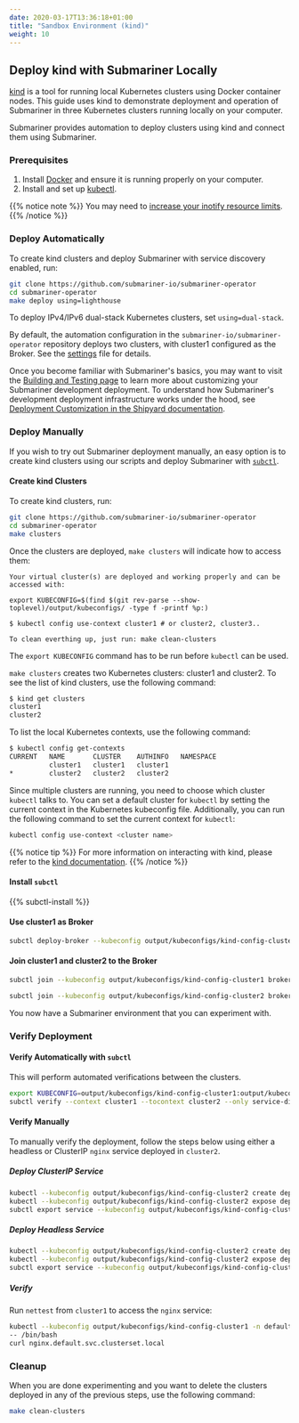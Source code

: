 ```yaml
---
date: 2020-03-17T13:36:18+01:00
title: "Sandbox Environment (kind)"
weight: 10
---
```


## Deploy kind with Submariner Locally

[kind](https://github.com/kubernetes-sigs/kind) is a tool for running local Kubernetes clusters using Docker container nodes. This guide
uses kind to demonstrate deployment and operation of Submariner in three Kubernetes clusters running locally on your computer.

Submariner provides automation to deploy clusters using kind and connect them using Submariner.

### Prerequisites

1. Install [Docker](https://docs.docker.com/get-docker/) and ensure it is running properly on your computer.
2. Install and set up [kubectl](https://kubernetes.io/docs/tasks/tools/install-kubectl/).

{{% notice note %}}
You may need to [increase your inotify resource limits](https://kind.sigs.k8s.io/docs/user/known-issues/#pod-errors-due-to-too-many-open-files).
{{% /notice %}}

### Deploy Automatically

To create kind clusters and deploy Submariner with service discovery enabled, run:

```bash
git clone https://github.com/submariner-io/submariner-operator
cd submariner-operator
make deploy using=lighthouse
```

To deploy IPv4/IPv6 dual-stack Kubernetes clusters, set `using=dual-stack`.

By default, the automation configuration in the `submariner-io/submariner-operator` repository deploys two clusters, with cluster1
configured as the Broker.
See the [settings](https://github.com/submariner-io/submariner-operator/blob/devel/.shipyard.e2e.yml) file for details.

Once you become familiar with Submariner's basics, you may want to visit the
[Building and Testing page](../../../development/building-testing/) to learn more about customizing your Submariner development deployment.
To understand how Submariner's development deployment infrastructure works under the hood, see
[Deployment Customization in the Shipyard documentation](../../../development/shipyard/settings/).

### Deploy Manually

If you wish to try out Submariner deployment manually, an easy option is to create kind clusters using our scripts and deploy Submariner
with [`subctl`](../../../operations/deployment/subctl).

#### Create kind Clusters

To create kind clusters, run:

```bash
git clone https://github.com/submariner-io/submariner-operator
cd submariner-operator
make clusters
```

Once the clusters are deployed, `make clusters` will indicate how to access them:

```text
Your virtual cluster(s) are deployed and working properly and can be accessed with:

export KUBECONFIG=$(find $(git rev-parse --show-toplevel)/output/kubeconfigs/ -type f -printf %p:)

$ kubectl config use-context cluster1 # or cluster2, cluster3..

To clean everthing up, just run: make clean-clusters
```

The `export KUBECONFIG` command has to be run before `kubectl` can be used.

`make clusters` creates two Kubernetes clusters: cluster1 and cluster2. To see the list of kind clusters, use the following command:

```bash
$ kind get clusters
cluster1
cluster2
```
<!-- markdownlint-disable no-trailing-spaces -->
To list the local Kubernetes contexts, use the following command:

```bash
$ kubectl config get-contexts
CURRENT   NAME       CLUSTER    AUTHINFO   NAMESPACE
          cluster1   cluster1   cluster1      
*         cluster2   cluster2   cluster2
```
<!-- markdownlint-enable no-trailing-spaces -->

Since multiple clusters are running, you need to choose which cluster `kubectl` talks to. You can set a default cluster for `kubectl` by
setting the current context in the Kubernetes kubeconfig file. Additionally, you can run the following command to set the current context
for `kubectl`:

```bash
kubectl config use-context <cluster name>
```

{{% notice tip %}}
For more information on interacting with kind, please refer to the [kind documentation](https://kind.sigs.k8s.io/docs/user/quick-start/).
{{% /notice %}}

#### Install `subctl`

{{% subctl-install %}}

#### Use cluster1 as Broker

```bash
subctl deploy-broker --kubeconfig output/kubeconfigs/kind-config-cluster1
```

#### Join cluster1 and cluster2 to the Broker

```bash
subctl join --kubeconfig output/kubeconfigs/kind-config-cluster1 broker-info.subm --clusterid cluster1 --natt=false
```

```bash
subctl join --kubeconfig output/kubeconfigs/kind-config-cluster2 broker-info.subm --clusterid cluster2 --natt=false
```

You now have a Submariner environment that you can experiment with.

### Verify Deployment

#### Verify Automatically with `subctl`

This will perform automated verifications between the clusters.

<!-- markdownlint-disable line-length -->
```bash
export KUBECONFIG=output/kubeconfigs/kind-config-cluster1:output/kubeconfigs/kind-config-cluster2
subctl verify --context cluster1 --tocontext cluster2 --only service-discovery,connectivity --verbose
```
<!-- markdownlint-enable line-length -->

#### Verify Manually

To manually verify the deployment, follow the steps below using either a headless or ClusterIP `nginx` service deployed in `cluster2`.

##### Deploy ClusterIP Service

```bash
kubectl --kubeconfig output/kubeconfigs/kind-config-cluster2 create deployment nginx --image=nginx
kubectl --kubeconfig output/kubeconfigs/kind-config-cluster2 expose deployment nginx --port=80
subctl export service --kubeconfig output/kubeconfigs/kind-config-cluster2 --namespace default nginx
```

##### Deploy Headless Service

```bash
kubectl --kubeconfig output/kubeconfigs/kind-config-cluster2 create deployment nginx --image=nginx
kubectl --kubeconfig output/kubeconfigs/kind-config-cluster2 expose deployment nginx --port=80 --cluster-ip=None
subctl export service --kubeconfig output/kubeconfigs/kind-config-cluster2 --namespace default nginx
```

##### Verify

Run `nettest` from `cluster1` to access the `nginx` service:

```bash
kubectl --kubeconfig output/kubeconfigs/kind-config-cluster1 -n default run tmp-shell --rm -i --tty --image quay.io/submariner/nettest \
-- /bin/bash
curl nginx.default.svc.clusterset.local
```

### Cleanup

When you are done experimenting and you want to delete the clusters deployed in any of the previous steps, use the following command:

```bash
make clean-clusters
```

